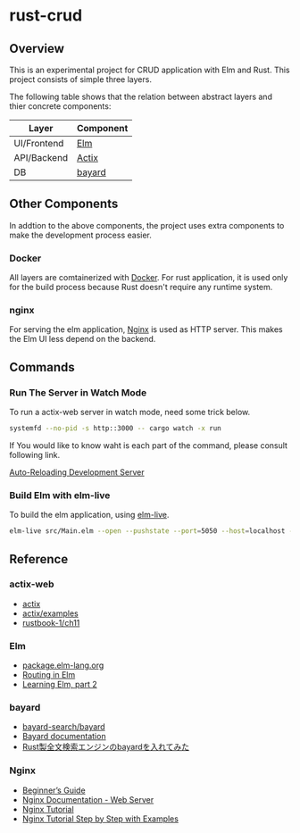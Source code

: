 # rust-crud

## Overview

This is an experimental project for CRUD application with Elm and Rust. This project consists of simple three layers.

The following table shows that the relation between abstract layers and thier concrete components:

| Layer | Component |
----|----|
| UI/Frontend | [Elm](https://elm-lang.org/) |
| API/Backend | [Actix](https://actix.rs/) |
| DB | [bayard](https://github.com/bayard-search/bayard) |

## Other Components

In addtion to the above components, the project uses extra components to make the development process easier.

### Docker

All layers are comtainerized with [Docker](https://www.docker.com/). For rust application, it is used only for the build process because Rust doesn't require any runtime system.

### nginx

For serving the elm application, [Nginx](https://www.nginx.com/) is used as HTTP server. This makes the Elm UI less depend on the backend.

## Commands

### Run The Server in Watch Mode

To run a actix-web server in watch mode, need some trick below.

```bash
systemfd --no-pid -s http::3000 -- cargo watch -x run
```

If You would like to know waht is each part of the command, please consult following link.

[Auto-Reloading Development Server](https://actix.rs/docs/autoreload/)

### Build Elm with elm-live

To build the elm application, using [elm-live](https://www.elm-live.com/).

```bash
elm-live src/Main.elm --open --pushstate --port=5050 --host=localhost --dir=./dist -- --output=./dist/index.html
```

## Reference

### actix-web

* [actix](https://actix.rs/)
* [actix/examples](https://github.com/actix/examples)
* [rustbook-1/ch11](https://github.com/KeenS/rustbook-1/tree/actix-web-2.0.0/ch11)

### Elm

* [package.elm-lang.org](https://github.com/elm/package.elm-lang.org)
* [Routing in Elm](https://elm.christmas/2018/15)
* [Learning Elm, part 2](http://lucasmreis.github.io/blog/learning-elm-part-2/)

### bayard

* [bayard-search/bayard](https://github.com/bayard-search/bayard)
* [Bayard documentation](https://bayard-search.github.io/bayard/overview.html)
* [Rust製全文検索エンジンのbayardを入れてみた](https://qiita.com/gosarami/items/d198c15e960f856f63b1)

### Nginx

* [Beginner’s Guide](http://nginx.org/en/docs/beginners_guide.html)
* [Nginx Documentation - Web Server](https://docs.nginx.com/nginx/admin-guide/web-server/)
* [Nginx Tutorial](https://www.netguru.com/codestories/nginx-tutorial-basics-concepts)
* [Nginx Tutorial Step by Step with Examples](https://knockdata.github.io/Nginx-Tutorial-Step-by-Step-with-Examples/   )